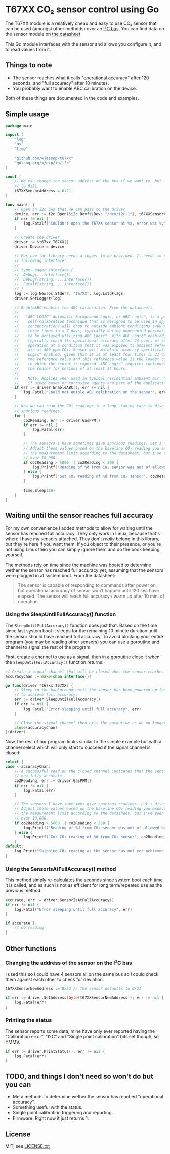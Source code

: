 # T67XX CO₂ sensor control using Go

The T67XX module is a relatively cheap and easy to use CO₂ sensor that can be used (amongst other methods) over an [I²C bus](https://en.wikipedia.org/wiki/I%C2%B2C). You can find data on the sensor module on [the datasheet](docs/Manual-AMP-0002-T6713-Sensor.pdf)

This Go module interfaces with the sensor and allows you configure it, and to read values from it.

## Things to note

* The sensor reaches what it calls "operational accuracy" after 120 seconds, and "full accuracy" after 10 minutes.
* You probably want to enable ABC calibration on the device.

Both of these things are documented in the code and examples.

## Simple usage

```go
package main

import (
	"log"
	"os"
	"time"

	"github.com/wjessop/t67xx"
	"golang.org/x/exp/io/i2c"
)

const (
	// We can change the sensor address on the bus if we want to, but it defaults
	// to 0x21
	t67XXSensorAddress = 0x21
)

func main() {
	// Open an i2c bus that we can pass to the driver
	device, err := i2c.Open(&i2c.Devfs{Dev: "/dev/i2c-1"}, t67XXSensorAddress)
	if err != nil {
		log.Fatalf("Couldn't open the T67XX sensor at %x, error was %v", t67XXSensorAddress, err)
	}

	// Create the driver
	driver := &t67xx.T67XX{}
	driver.Device = device

	// For now the library needs a logger to be provided. It needs to satisfy the
	// following interface:
	//
	// type Logger interface {
	// 	Debug(...interface{})
	// 	Debugf(string, ...interface{})
	// 	Fatalf(string, ...interface{})
	// }
	log := log.New(os.Stderr, "T67XX", log.LstdFlags)
	driver.SetLogger(log)

	// EnableABC enables the ABC calibration. From the datasheet:
	//
	//   "ABC LOGIC™ Automatic Background Logic, or ABC Logic™, is a patented
	//    self-calibration technique that is designed to be used in applications where
	//    concentrations will drop to outside ambient conditions (400 ppm) at least
	//    three times in a 7 days, typically during unoccupied periods. Full accuracy
	//    to be achieved utilizing ABC Logic™. With ABC Logic™ enabled, the sensor will
	//    typically reach its operational accuracy after 24 hours of continuous
	//    operation at a condition that it was exposed to ambient reference levels of
	//    air at 400 ppm CO₂. Sensor will maintain accuracy specifications with ABC
	//    Logic™ enabled, given that it is at least four times in 21 days exposed to
	//    the reference value and this reference value is the lowest concentration
	//    to which the sensor is exposed. ABC Logic™ requires continuous operation of
	//    the sensor for periods of at least 24 hours.
	//
	//    Note: Applies when used in typical residential ambient air. Consult Telaire
	//    if other gases or corrosive agents are part of the application environment."
	if err := driver.EnableABC(); err != nil {
		log.Fatal("Could not enable ABC calibration on the sensor", err)
	}

	// Now we can read the CO₂ readings in a loop, taking care to discard any
	// spurious readings.
	for {
		co2Reading, err := driver.GasPPM()
		if err != nil {
			log.Fatal(err)
		}

		// The sensors I have sometimes give spurious readings. Let's discount them.
		// Adjust these values based on the baseline CO₂ reading you expect. The max is
		// the measurement limit according to the datasheet, but i've seen values well
		// over 10,000.
		if co2Reading > 5000 || co2Reading < 200 {
			log.Printf("Reading of %d from CO₂ sensor was out of allowed bounds", co2Reading)
		} else {
			log.Printf("Got CO₂ reading of %d from CO₂ sensor", co2Reading)
		}

		time.Sleep(10)
	}
}
```

## Waiting until the sensor reaches full accuracy

For my own convenience I added methods to allow for waiting until the sensor has reached full accuracy. They only work in Linux, because that's where I have my sensors attached. They don't *really* belong in this library, but they're here if you want them. If you object to their presence, or you're not using Linux then you can simply ignore them and do the book keeping yourself.

The methods rely on time since the machine was booted to determine wether the sensor has reached full accuracy yet, assuming that the sensors were plugged in at system boot. From the datasheet:

> The sensor is capable of responding to commands after power on, but operational accuracy of sensor won’t happen until 120 sec have elapsed. The sensor will reach full accuracy / warm up after 10 min. of operation.

### Using the SleepUntilFullAccuracy() function

The `SleepUntilFullAccuracy()` function does just that. Based on the time since last system boot it sleeps for the remaining 10 minute duration until the sensor should have reached full accuracy. To avoid blocking your entire program (you may be reading other sensors) you can use a goroutine and channel to signal the rest of the program.

First, create a channel to use as a signal, then in a goroutine close it when the `SleepUntilFullAccuracy()` function returns:

```go
// Create a signal channel that will be closed when the sensor reaches full accuracy
accuracyChan := make(chan interface{})

go func(driver *t67xx.T67XX) {
	// Sleep in the background until the sensor has been powered up long enough
	// to achieve full accuracy.
	err := driver.SleepUntilFullAccuracy()
	if err != nil {
		log.Fatal("Error sleeping until full accuracy", err)
	}

	// Close the signal channel then exit the goroutine as we no-longer need it.
	close(accuracyChan)
}(driver)
```

Now, the rest of our program looks similar to the simple example but with a channel select which will only start to succeed if the signal channel is closed:

```go
select {
case <-accuracyChan:
	// A successful read on the closed channel indicates that the sensor is
	// now fully accurate.
	co2Reading, err := driver.GasPPM()
	if err != nil {
		log.Fatal(err)
	}

	// The sensors I have sometimes give spurious readings. Let's discount them.
	// Adjust these values based on the baseline CO₂ reading you expect. The max is
	// the measurement limit according to the datasheet, but i've seen values well
	// over 10,000.
	if co2Reading > 5000 || co2Reading < 200 {
		log.Printf("Reading of %d from CO₂ sensor was out of allowed bounds", co2Reading)
	} else {
		log.Printf("Got CO₂ reading of %d from CO₂ sensor", co2Reading)
	}
default:
	log.Print("Skipping CO₂ reading as the sensor has not yet achieved full accuracy")
}
```

### Using the SensorIsAtFullAccuracy() method

This method simply re-calculates the seconds since system boot each time it is called, and as such is not as efficient for long term/repeated use as the previous method:

```go
accurate, err := driver.SensorIsAtFullAccuracy()
if err != nil {
	log.Fatal("Error sleeping until full accuracy", err)
}

if accurate {
	// do reading
}
```

## Other functions

### Changing the address of the sensor on the I²C bus

I used this so I could have 4 sensors all on the same bus so I could check them against each other to check for deviation.

```go
t67XXSensorNewAddress := 0x22 // The sensor defaults to 0x21

if err := driver.SetAddress(byte(t67XXSensorNewAddress)); err != nil {
	log.Fatal(err)
}
```

### Printing the status

The sensor reports some data, mine have only ever reported having the "Calibration error", "I2C" and "Single point calibration" bits set though, so YMMV.

```go
if err := driver.PrintStatus(); err != nil {
	log.Fatal(err)
}
```

## TODO, and things I don't need so won't do but you can

* Meta methods to determine wether the sensor has reached "operational accuracy".
* Something useful with the status.
* Single point calibration triggering and reporting.
* Firmware. Right now it just returns 1.

## License

MIT, see [LICENSE.txt](LICENSE.txt)
